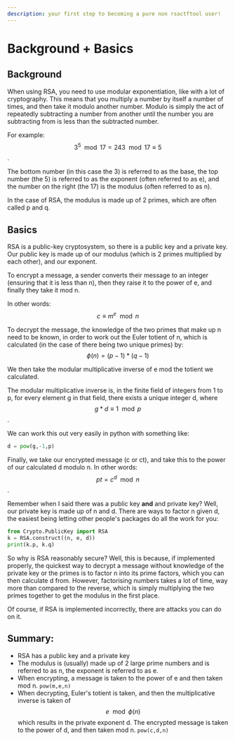 ```yaml
---
description: your first step to becoming a pure non rsactftool user!
---
```


# Background + Basics

## Background

When using RSA, you need to use modular exponentiation, like with a lot of cryptography. This means that you multiply a number by itself a number of times, and then take it modulo another number. Modulo is simply the act of repeatedly subtracting a number from another until the number you are subtracting from is less than the subtracted number. 

For example: $$3^{5} \mod 17 = 243 \mod 17 \equiv 5$$.

The bottom number \(in this case the 3\) is referred to as the base, the top number \(the 5\) is referred to as the exponent \(often referred to as e\), and the number on the right \(the 17\) is the modulus \(often referred to as n\).

In the case of RSA, the modulus is made up of 2 primes, which are often called p and q.

## Basics

RSA is a public-key cryptosystem, so there is a public key and a private key. Our public key is made up of our modulus \(which is 2 primes multiplied by each other\), and our exponent.

To encrypt a message,  a sender converts their message to an integer \(ensuring that it is less than n\), then they raise it to the power of e, and finally they take it mod n.

In other words: $$c \equiv m^{e} \mod n $$ 

To decrypt the message, the knowledge of the two primes that make up n need to be known, in order to work out the Euler totient of n, which is calculated \(in the case of there being two unique primes\) by: $$\phi(n) = (p-1) * (q-1)$$ 

We then take the modular multiplicative inverse of e mod the totient we calculated.

The modular multiplicative inverse is, in the finite field of integers from 1 to p, for every element g in that field, there exists a unique integer d, where $$g * d \equiv 1 \mod p$$ .

We can work this out very easily in python with something like:

```python
d = pow(g,-1,p)
```

Finally, we take our encrypted message \(c or ct\), and take this to the power of our calculated d modulo n. In other words: $$pt = c^{d} \mod n $$.

Remember when I said there was a public key **and** and private key? Well, our private key is made up of n and d. There are ways to factor n given d, the easiest being letting other people's packages do all the work for you:

```python
from Crypto.PublicKey import RSA
k = RSA.construct((n, e, d))
print(k.p, k.q)
```

So why is RSA reasonably secure? Well, this is because, if implemented properly, the quickest way to decrypt a message without knowledge of the private key or the primes is to factor n into its prime factors, which you can then calculate d from. However, factorising numbers takes a lot of time, way more than compared to the reverse, which is simply multiplying the two primes together to get the modulus in the first place.

Of course, if RSA is implemented incorrectly, there are attacks you can do on it.

## Summary:

* RSA has a public key and a private key
* The modulus is \(usually\) made up of 2 large prime numbers and is referred to as n, the exponent is referred to as e.
* When encrypting, a message is taken to the power of e and then taken mod n. `pow(m,e,n)`
* When decrypting, Euler's totient is taken, and then the multiplicative inverse is taken of $$e\mod\phi(n) $$ which results in the private exponent d. The encrypted message is taken to the power of d, and then taken mod n. `pow(c,d,n)`

